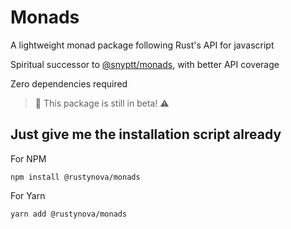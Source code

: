 # Monads
A lightweight monad package following Rust's API for javascript

Spiritual successor to [@snyptt/monads](https://github.com/sniptt-official/monads), with better API coverage

Zero dependencies required

> 🚨 This package is still in beta! ⚠

## Just give me the installation script already
For NPM
```shell
npm install @rustynova/monads
```

For Yarn
```shell
yarn add @rustynova/monads
```
